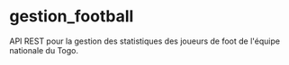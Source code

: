 # gestion_football
API REST pour la gestion des statistiques des joueurs de foot de l'équipe nationale du Togo.
